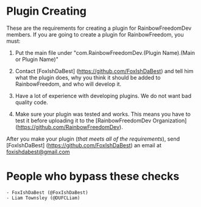 # Plugin Creating #

These are the requirements for creating a plugin for RainbowFreedomDev members. If you are going to create a plugin for RainbowFreedom, you must:

1) Put the main file under "com.RainbowFreedomDev.(Plugin Name).(Main or Plugin Name)"

2) Contact [FoxIshDaBest] (https://github.com/FoxIshDaBest) and tell him what the plugin does, why you think it should be added to RainbowFreedom, and who will develop it.

3) Have a lot of experience with developing plugins. We do not want bad quality code.

4) Make sure your plugin was tested and works. This means you have to test it before uploading it to the [RainbowFreedomDev Organization] (https://github.com/RainbowFreedomDev).

After you make your plugin (*that meets all of the requirements*), send [FoxIshDaBest] (https://github.com/FoxIshDaBest) an email at foxishdabest@gmail.com

# People who bypass these checks #
    - FoxIshDaBest (@FoxIshDaBest)
    - Liam Townsley (@DUFCLiam)

